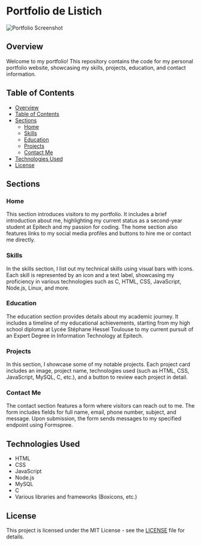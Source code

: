 # Portfolio de Listich

![Portfolio Screenshot](screenshot.png)

## Overview

Welcome to my portfolio! This repository contains the code for my personal portfolio website, showcasing my skills, projects, education, and contact information.

## Table of Contents

- [Overview](#overview)
- [Table of Contents](#table-of-contents)
- [Sections](#sections)
  - [Home](#home)
  - [Skills](#skills)
  - [Education](#education)
  - [Projects](#projects)
  - [Contact Me](#contact-me)
- [Technologies Used](#technologies-used)
- [License](#license)

## Sections

### Home

This section introduces visitors to my portfolio. It includes a brief introduction about me, highlighting my current status as a second-year student at Epitech and my passion for coding. The home section also features links to my social media profiles and buttons to hire me or contact me directly.

### Skills

In the skills section, I list out my technical skills using visual bars with icons. Each skill is represented by an icon and a text label, showcasing my proficiency in various technologies such as C, HTML, CSS, JavaScript, Node.js, Linux, and more.

### Education

The education section provides details about my academic journey. It includes a timeline of my educational achievements, starting from my high school diploma at Lycée Stéphane Hessel Toulouse to my current pursuit of an Expert Degree in Information Technology at Epitech.

### Projects

In this section, I showcase some of my notable projects. Each project card includes an image, project name, technologies used (such as HTML, CSS, JavaScript, MySQL, C, etc.), and a button to review each project in detail.

### Contact Me

The contact section features a form where visitors can reach out to me. The form includes fields for full name, email, phone number, subject, and message. Upon submission, the form sends messages to my specified endpoint using Formspree.

## Technologies Used

- HTML
- CSS
- JavaScript
- Node.js
- MySQL
- C
- Various libraries and frameworks (Boxicons, etc.)

## License

This project is licensed under the MIT License - see the [LICENSE](LICENSE) file for details.
